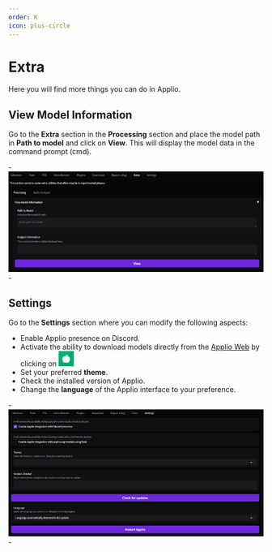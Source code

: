 ```yaml
---
order: K
icon: plus-circle
---
```


# Extra
Here you will find more things you can do in Applio.

## View Model Information

Go to the **Extra** section in the **Processing** section and place the model path in **Path to model** and click on **View**. This will display the model data in the command prompt (cmd).

-![](/assets\Extra.png)-

## Settings

Go to the **Settings** section where you can modify the following aspects:

- Enable Applio presence on Discord.
- Activate the ability to download models directly from the [Applio Web](https://applio.org/models) by clicking on ![](/assets\Applio.png)
- Set your preferred **theme**.
- Check the installed version of Applio.
- Change the **language** of the Applio interface to your preference.

-![](/assets\Settings.png)-